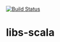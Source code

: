 [![Build Status](https://travis-ci.org/shokohara/libs-scala.svg?branch=master)](https://travis-ci.org/shokohara/libs-scala)

# libs-scala

